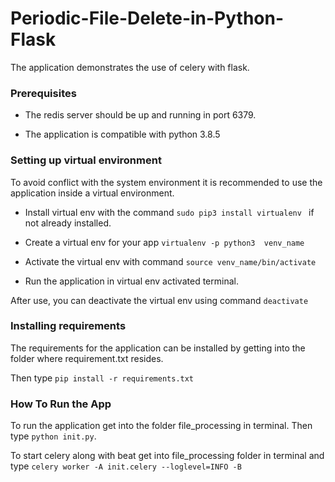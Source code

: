 # Periodic-File-Delete-in-Python-Flask
The application demonstrates the use of celery with flask.

### Prerequisites
* The redis server should be up and running in port 6379.

* The application is compatible with python 3.8.5

### Setting up virtual environment

To avoid conflict with the system environment it is recommended to use the application inside a virtual environment.

* Install virtual env with the command `sudo pip3 install virtualenv ` if not already installed.

* Create a virtual env for your app `virtualenv -p python3  venv_name`

* Activate the virtual env with command `source venv_name/bin/activate`
  
* Run the application in virtual env activated terminal.
  
After use, you can deactivate the virtual env using command `deactivate`

### Installing requirements

The requirements for the application can be installed by getting into the folder where requirement.txt resides.

Then type `pip install -r requirements.txt`

### How To Run the App
To run the application get into the folder file_processing in terminal. Then type `python init.py`.

To start celery along with beat get into file_processing folder in terminal and type 
`celery worker -A init.celery --loglevel=INFO -B`